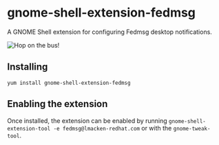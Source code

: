 gnome-shell-extension-fedmsg
============================

A GNOME Shell extension for configuring Fedmsg desktop notifications.

![Hop on the bus!](http://lewk.org/img/gnome-shell-extension-fedmsg.png "Hop on the bus!")

Installing
----------

`yum install gnome-shell-extension-fedmsg`

Enabling the extension
----------------------

Once installed, the extension can be enabled by running
`gnome-shell-extension-tool -e fedmsg@lmacken-redhat.com` or with the
`gnome-tweak-tool`.
